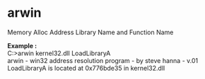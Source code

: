 # arwin
Memory Alloc Address Library Name and Function Name

<b>Example :</b><br/>
<spoiler>C:>arwin kernel32.dll LoadLibraryA<br/>
arwin - win32 address resolution program - by steve hanna - v.01
LoadLibraryA is located at 0x776bde35 in kernel32.dll</spoiler>
